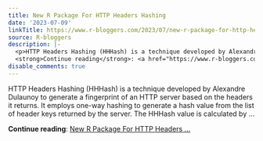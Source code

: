 ```yaml
---
title: New R Package For HTTP Headers Hashing
date: '2023-07-09'
linkTitle: https://www.r-bloggers.com/2023/07/new-r-package-for-http-headers-hashing/
source: R-bloggers
description: |-
  <p>HTTP Headers Hashing (HHHash) is a technique developed by Alexandre Dulaunoy to generate a fingerprint of an HTTP server based on the headers it returns. It employs one-way hashing to generate a hash value from the list of header keys returned by the server. The HHHash value is calculated by ...</p>
  <strong>Continue reading</strong>: <a href="https://www.r-bloggers.com/2023/07/new-r-package-for-http-headers-hashing/">New R Package For HTTP Headers ...
disable_comments: true
---
```

<p>HTTP Headers Hashing (HHHash) is a technique developed by Alexandre Dulaunoy to generate a fingerprint of an HTTP server based on the headers it returns. It employs one-way hashing to generate a hash value from the list of header keys returned by the server. The HHHash value is calculated by ...</p>
<strong>Continue reading</strong>: <a href="https://www.r-bloggers.com/2023/07/new-r-package-for-http-headers-hashing/">New R Package For HTTP Headers ...